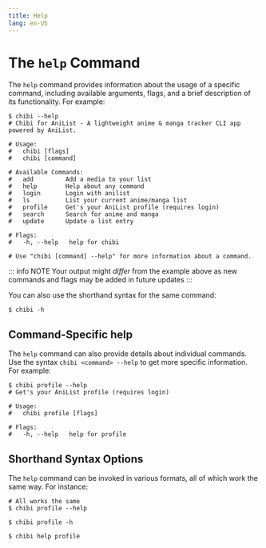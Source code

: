 ```yaml
---
title: Help
lang: en-US
---
```


# The `help` Command
The `help` command provides information about the usage of a specific command, including available arguments, flags, and a brief description of its functionality. For example:

```shell
$ chibi --help
# Chibi for AniList - A lightweight anime & manga tracker CLI app powered by AniList.

# Usage:
#   chibi [flags]
#   chibi [command]

# Available Commands:
#   add         Add a media to your list
#   help        Help about any command
#   login       Login with anilist
#   ls          List your current anime/manga list
#   profile     Get's your AniList profile (requires login)
#   search      Search for anime and manga
#   update      Update a list entry

# Flags:
#   -h, --help   help for chibi

# Use "chibi [command] --help" for more information about a command.
```

::: info NOTE
Your output might _differ_ from the example above as new commands and flags may be added in future updates
:::

You can also use the shorthand syntax for the same command:
```shell
$ chibi -h
```

## Command-Specific help
The `help` command can also provide details about individual commands. Use the syntax `chibi <command> --help` to get more specific information. For example:
```shell
$ chibi profile --help
# Get's your AniList profile (requires login)

# Usage:
#   chibi profile [flags]

# Flags:
#   -h, --help   help for profile
```

## Shorthand Syntax Options
The `help` command can be invoked in various formats, all of which work the same way. For instance:
```shell
# All works the same
$ chibi profile --help

$ chibi profile -h

$ chibi help profile
```
